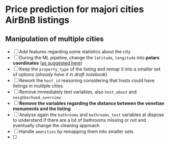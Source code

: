 # Price prediction for majori cities AirBnB listings

## Manipulation of multiple cities

- [ ] Add features regarding some statistics about the city
- [ ] During the ML pipeline, change the `latitude`, `longitude` into **polars coordinates** ([as suggested here](https://stackoverflow.com/questions/61572370/dealing-with-longitude-and-latitude-in-feature-engineering))
- [ ] Keep the `property_type` of the listing and remap it into a smaller set of options (*already have it in draft notebook*)
- [ ] Rework the `host_id` reasoning considering that hosts could have listings in multiple cities
- [ ] Remove immediately text variables, also `host_about` and `neighborhood_overview`
- [ ] **Remove the variables regarding the distance between the venetian monuments and the listing**
- [ ] Analyse again the `bathrooms` and `bathrooms_text` variables at dispose to understand if there are a lot of bathrooms missing or not and eventually change the cleaning approach
- [ ] Handle `amenities` by remapping them into smaller sets
- [ ] 
